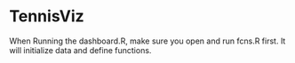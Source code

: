 # TennisViz
When Running the dashboard.R, make sure you open and run fcns.R first. It will initialize data and define functions.
